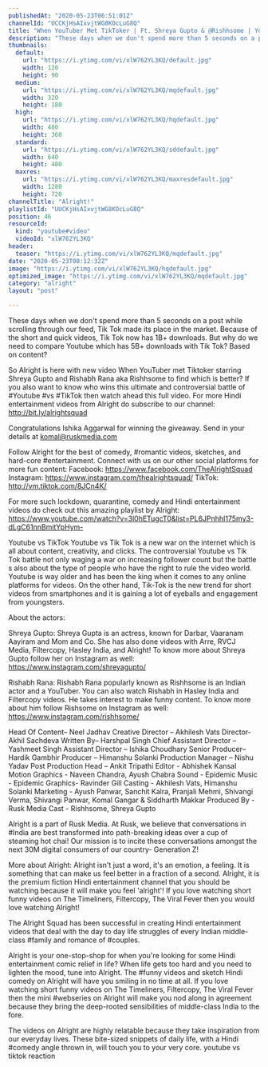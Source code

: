 ```yaml
---
publishedAt: "2020-05-23T06:51:01Z"
channelId: "UCCKjHsAIxvjtWG8KOcLuG8Q"
title: "When YouTuber Met TikToker | Ft. Shreya Gupto & @Rishhsome | YouTube vs TikTok"
description: "These days when we don't spend more than 5 seconds on a post while scrolling through our feed, Tik Tok made its place in the market. Because of the short and quick videos, Tik Tok now has 1B+ downloads. But why do we need to compare Youtube which has 5B+ downloads with Tik Tok? Based on content?\n\nSo Alright is here with new video When YouTuber met Tiktoker starring Shreya Gupto and Rishabh Rana aka Rishhsome to find which is better? If you also want to know who wins this ultimate and controversial battle of #Youtube #vs #TikTok then watch ahead this full video. For more Hindi entertainment videos from Alright do subscribe to our channel: http://bit.ly/alrightsquad\n\nCongratulations Ishika Aggarwal for winning the giveaway. Send in your details at komal@ruskmedia.com\n\nFollow Alright for the best of comedy, #romantic videos, sketches, and hard-core #entertainment. Connect with us on our other social platforms for more fun content: Facebook: https://www.facebook.com/TheAlrightSquad Instagram: https://www.instagram.com/thealrightsquad/ TikTok: http://vm.tiktok.com/8JCn4K/\n\nFor more such lockdown, quarantine, comedy and Hindi entertainment videos do check out this amazing playlist by Alright: https://www.youtube.com/watch?v=3l0hETugcT0&list=PL6JPnhhI175my3-dLgC61nnBmitYpHym-\n\nYoutube vs TikTok\nYoutube vs Tik Tok is a new war on the internet which is all about content, creativity, and clicks. The controversial Youtube vs Tik Tok battle not only waging a war on increasing follower count but the battle s also about the type of people who have the right to rule the video world. Youtube is way older and has been the king when it comes to any online platforms for videos. On the other hand, Tik-Tok is the new trend for short videos from smartphones and it is gaining a lot of eyeballs and engagement from youngsters.\n\nAbout the actors:\n\nShreya Gupto: Shreya Gupta is an actress, known for Darbar, Vaaranam Aayiram and Mom and Co. She has also done videos with Arre, RVCJ Media, Filtercopy, Hasley India, and Alright! To know more about Shreya Gupto follow her on Instagram as well: https://www.instagram.com/shreyagupto/\n\nRishabh Rana: Rishabh Rana popularly known as Rishhsome is an Indian actor and a YouTuber. You can also watch Rishabh in Hasley India and Filtercopy videos. He takes interest to make funny content. To know more about him follow Rishsome on Instagram as well: https://www.instagram.com/rishhsome/\n\nHead Of Content– Neel Jadhav\nCreative Director – Akhilesh Vats\nDirector- Akhil Sachdeva\nWritten By– Harshpal Singh\nChief Assistant Director – Yashmeet Singh\nAssistant Director – Ishika Choudhary\nSenior Producer– Hardik Gambhir\nProducer – Himanshu Solanki\nProduction Manager – Nishu Yadav\nPost Production Head – Ankit Tripathi\nEditor -  Abhishek Kansal\nMotion Graphics -  Naveen Chandra, Ayush Chabra\nSound - Epidemic\nMusic - Epidemic\nGraphics- Ravinder Gill\nCasting -  Akhilesh Vats, Himanshu Solanki\nMarketing -  Ayush Panwar, Sanchit Kalra, Pranjali Mehmi, Shivangi Verma, Shivangi Panwar, Komal Gangar & Siddharth Makkar\nProduced By - Rusk Media\nCast -  Rishhsome, Shreya Gupto\n\nAlright is a part of Rusk Media. At Rusk, we believe that conversations in #India are best transformed into path-breaking ideas over a cup of steaming hot chai! Our mission is to incite these conversations amongst the next 30M digital consumers of our country- Generation Z!\n\nMore about Alright: Alright isn't just a word, it's an emotion, a feeling. It is something that can make us feel better in a fraction of a second. Alright, it is the premium fiction Hindi entertainment channel that you should be watching because it will make you feel 'alright'! If you love watching short funny videos on The Timeliners, Filtercopy, The Viral Fever then you would love watching Alright!\n\nThe Alright Squad has been successful in creating Hindi entertainment videos that deal with the day to day life struggles of every Indian middle-class #family and romance of #couples. \n\nAlright is your one-stop-shop for when you're looking for some Hindi entertainment comic relief in life? When life gets too hard and you need to lighten the mood, tune into Alright. The #funny videos and sketch Hindi comedy on Alright will have you smiling in no time at all. If you love watching short funny videos on The Timeliners, Filtercopy, The Viral Fever then the mini #webseries on Alright will make you nod along in agreement because they bring the deep-rooted sensibilities of middle-class India to the fore.\n\nThe videos on Alright are highly relatable because they take inspiration from our everyday lives. These bite-sized snippets of daily life, with a Hindi #comedy angle thrown in, will touch you to your very core. youtube vs tiktok reaction"
thumbnails:
  default:
    url: "https://i.ytimg.com/vi/xlW762YL3KQ/default.jpg"
    width: 120
    height: 90
  medium:
    url: "https://i.ytimg.com/vi/xlW762YL3KQ/mqdefault.jpg"
    width: 320
    height: 180
  high:
    url: "https://i.ytimg.com/vi/xlW762YL3KQ/hqdefault.jpg"
    width: 480
    height: 360
  standard:
    url: "https://i.ytimg.com/vi/xlW762YL3KQ/sddefault.jpg"
    width: 640
    height: 480
  maxres:
    url: "https://i.ytimg.com/vi/xlW762YL3KQ/maxresdefault.jpg"
    width: 1280
    height: 720
channelTitle: "Alright!"
playlistId: "UUCKjHsAIxvjtWG8KOcLuG8Q"
position: 46
resourceId:
  kind: "youtube#video"
  videoId: "xlW762YL3KQ"
header:
  teaser: "https://i.ytimg.com/vi/xlW762YL3KQ/mqdefault.jpg"
date: "2020-05-23T08:12:32Z"
image: "https://i.ytimg.com/vi/xlW762YL3KQ/hqdefault.jpg"
optimized_image: "https://i.ytimg.com/vi/xlW762YL3KQ/mqdefault.jpg"
category: "alright"
layout: "post"

---
```

These days when we don't spend more than 5 seconds on a post while scrolling through our feed, Tik Tok made its place in the market. Because of the short and quick videos, Tik Tok now has 1B+ downloads. But why do we need to compare Youtube which has 5B+ downloads with Tik Tok? Based on content?

So Alright is here with new video When YouTuber met Tiktoker starring Shreya Gupto and Rishabh Rana aka Rishhsome to find which is better? If you also want to know who wins this ultimate and controversial battle of #Youtube #vs #TikTok then watch ahead this full video. For more Hindi entertainment videos from Alright do subscribe to our channel: http://bit.ly/alrightsquad

Congratulations Ishika Aggarwal for winning the giveaway. Send in your details at komal@ruskmedia.com

Follow Alright for the best of comedy, #romantic videos, sketches, and hard-core #entertainment. Connect with us on our other social platforms for more fun content: Facebook: https://www.facebook.com/TheAlrightSquad Instagram: https://www.instagram.com/thealrightsquad/ TikTok: http://vm.tiktok.com/8JCn4K/

For more such lockdown, quarantine, comedy and Hindi entertainment videos do check out this amazing playlist by Alright: https://www.youtube.com/watch?v=3l0hETugcT0&list=PL6JPnhhI175my3-dLgC61nnBmitYpHym-

Youtube vs TikTok
Youtube vs Tik Tok is a new war on the internet which is all about content, creativity, and clicks. The controversial Youtube vs Tik Tok battle not only waging a war on increasing follower count but the battle s also about the type of people who have the right to rule the video world. Youtube is way older and has been the king when it comes to any online platforms for videos. On the other hand, Tik-Tok is the new trend for short videos from smartphones and it is gaining a lot of eyeballs and engagement from youngsters.

About the actors:

Shreya Gupto: Shreya Gupta is an actress, known for Darbar, Vaaranam Aayiram and Mom and Co. She has also done videos with Arre, RVCJ Media, Filtercopy, Hasley India, and Alright! To know more about Shreya Gupto follow her on Instagram as well: https://www.instagram.com/shreyagupto/

Rishabh Rana: Rishabh Rana popularly known as Rishhsome is an Indian actor and a YouTuber. You can also watch Rishabh in Hasley India and Filtercopy videos. He takes interest to make funny content. To know more about him follow Rishsome on Instagram as well: https://www.instagram.com/rishhsome/

Head Of Content– Neel Jadhav
Creative Director – Akhilesh Vats
Director- Akhil Sachdeva
Written By– Harshpal Singh
Chief Assistant Director – Yashmeet Singh
Assistant Director – Ishika Choudhary
Senior Producer– Hardik Gambhir
Producer – Himanshu Solanki
Production Manager – Nishu Yadav
Post Production Head – Ankit Tripathi
Editor -  Abhishek Kansal
Motion Graphics -  Naveen Chandra, Ayush Chabra
Sound - Epidemic
Music - Epidemic
Graphics- Ravinder Gill
Casting -  Akhilesh Vats, Himanshu Solanki
Marketing -  Ayush Panwar, Sanchit Kalra, Pranjali Mehmi, Shivangi Verma, Shivangi Panwar, Komal Gangar & Siddharth Makkar
Produced By - Rusk Media
Cast -  Rishhsome, Shreya Gupto

Alright is a part of Rusk Media. At Rusk, we believe that conversations in #India are best transformed into path-breaking ideas over a cup of steaming hot chai! Our mission is to incite these conversations amongst the next 30M digital consumers of our country- Generation Z!

More about Alright: Alright isn't just a word, it's an emotion, a feeling. It is something that can make us feel better in a fraction of a second. Alright, it is the premium fiction Hindi entertainment channel that you should be watching because it will make you feel 'alright'! If you love watching short funny videos on The Timeliners, Filtercopy, The Viral Fever then you would love watching Alright!

The Alright Squad has been successful in creating Hindi entertainment videos that deal with the day to day life struggles of every Indian middle-class #family and romance of #couples. 

Alright is your one-stop-shop for when you're looking for some Hindi entertainment comic relief in life? When life gets too hard and you need to lighten the mood, tune into Alright. The #funny videos and sketch Hindi comedy on Alright will have you smiling in no time at all. If you love watching short funny videos on The Timeliners, Filtercopy, The Viral Fever then the mini #webseries on Alright will make you nod along in agreement because they bring the deep-rooted sensibilities of middle-class India to the fore.

The videos on Alright are highly relatable because they take inspiration from our everyday lives. These bite-sized snippets of daily life, with a Hindi #comedy angle thrown in, will touch you to your very core. youtube vs tiktok reaction
